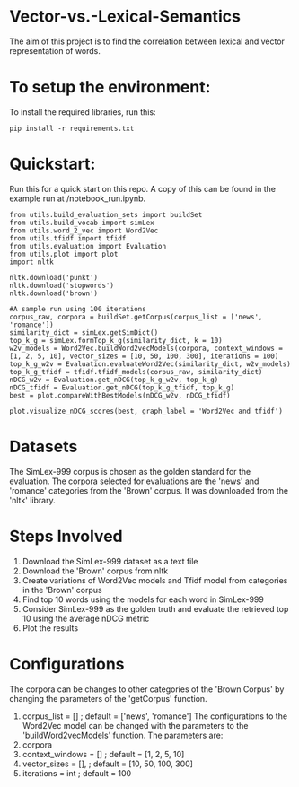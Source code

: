 # Vector-vs.-Lexical-Semantics
The aim of this project is to find the correlation between lexical and vector representation of words.

# To setup the environment:
To  install the required libraries, run this:
```
pip install -r requirements.txt
```
# Quickstart:
Run this for a quick start on this repo. A copy of this can be found in the example run at /notebook_run.ipynb. 
```
from utils.build_evaluation_sets import buildSet
from utils.build_vocab import simLex
from utils.word_2_vec import Word2Vec
from utils.tfidf import tfidf
from utils.evaluation import Evaluation
from utils.plot import plot
import nltk

nltk.download('punkt')
nltk.download('stopwords')
nltk.download('brown')

#A sample run using 100 iterations
corpus_raw, corpora = buildSet.getCorpus(corpus_list = ['news', 'romance'])
similarity_dict = simLex.getSimDict()
top_k_g = simLex.formTop_k_g(similarity_dict, k = 10)
w2v_models = Word2Vec.buildWord2vecModels(corpora, context_windows = [1, 2, 5, 10], vector_sizes = [10, 50, 100, 300], iterations = 100)
top_k_g_w2v = Evaluation.evaluateWord2Vec(similarity_dict, w2v_models)
top_k_g_tfidf = tfidf.tfidf_models(corpus_raw, similarity_dict)
nDCG_w2v = Evaluation.get_nDCG(top_k_g_w2v, top_k_g)
nDCG_tfidf = Evaluation.get_nDCG(top_k_g_tfidf, top_k_g)
best = plot.compareWithBestModels(nDCG_w2v, nDCG_tfidf)

plot.visualize_nDCG_scores(best, graph_label = 'Word2Vec and tfidf')
```

# Datasets
The SimLex-999 corpus is chosen as the golden standard for the evaluation. The corpora selected for evaluations are the 'news' and 'romance' categories from the 'Brown' corpus. It was downloaded from the 'nltk' library.

# Steps Involved
1. Download the SimLex-999 dataset as a text file
2. Download the 'Brown' corpus from nltk
3. Create variations of Word2Vec models and Tfidf model from categories in the 'Brown' corpus
4. Find top 10 words using the models for each word in SimLex-999
5. Consider SimLex-999 as the golden truth and evaluate the retrieved top 10 using the average nDCG metric
6. Plot the results

# Configurations
The corpora can be changes to other categories of the 'Brown Corpus' by changing the parameters of the 'getCorpus' function.
1. corpus_list = []  ;  default = ['news', 'romance'] 
The configurations to the Word2Vec model can be changed with the parameters to the 'buildWord2vecModels' function. The parameters are:
1. corpora 
2. context_windows = [] ; default = [1, 2, 5, 10]
3. vector_sizes = [], ; default = [10, 50, 100, 300]
4. iterations = int ; default = 100
